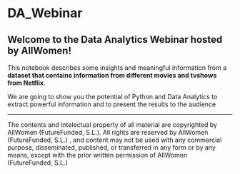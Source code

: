 # DA_Webinar

## Welcome to the Data Analytics Webinar hosted by AllWomen! 

This notebook describes some insights and meaningful information from a **dataset that contains information from different movies and tvshows from Netflix**.

We are going to show you the potential of Python and Data Analytics to extract powerful information and to present the results to the audience


-----------------------------------------------------
The contents and intelectual property of all material are copyrighted by AllWomen (FutureFunded, S.L.). All rights are reserved by AllWomen (FutureFunded, S.L.) , and content may not be used with any commercial purpose, disseminated, published, or transferred in any form or by any means, except with the prior written permission of AllWomen (FutureFunded, S.L.)
